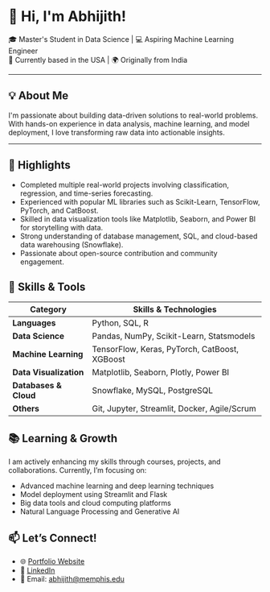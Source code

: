 
# 👋 Hi, I'm Abhijith!

🎓 Master's Student in Data Science | 💻 Aspiring Machine Learning Engineer  
📍 Currently based in the USA | 🌍 Originally from India  

---

## 💡 About Me
I'm passionate about building data-driven solutions to real-world problems. With hands-on experience in data analysis, machine learning, and model deployment, I love transforming raw data into actionable insights.

---

## 🌟 Highlights
- Completed multiple real-world projects involving classification, regression, and time-series forecasting.  
- Experienced with popular ML libraries such as Scikit-Learn, TensorFlow, PyTorch, and CatBoost.  
- Skilled in data visualization tools like Matplotlib, Seaborn, and Power BI for storytelling with data.  
- Strong understanding of database management, SQL, and cloud-based data warehousing (Snowflake).  
- Passionate about open-source contribution and community engagement.  


## 🚀 Skills & Tools

| Category              | Skills & Technologies                              |
|-----------------------|----------------------------------------------------|
| **Languages**         | Python, SQL, R                                     |
| **Data Science**      | Pandas, NumPy, Scikit-Learn, Statsmodels           |
| **Machine Learning**  | TensorFlow, Keras, PyTorch, CatBoost, XGBoost      |
| **Data Visualization**| Matplotlib, Seaborn, Plotly, Power BI              |
| **Databases & Cloud** | Snowflake, MySQL, PostgreSQL                       |
| **Others**            | Git, Jupyter, Streamlit, Docker, Agile/Scrum       |

## 📚 Learning & Growth
I am actively enhancing my skills through courses, projects, and collaborations. Currently, I’m focusing on:
- Advanced machine learning and deep learning techniques  
- Model deployment using Streamlit and Flask  
- Big data tools and cloud computing platforms  
- Natural Language Processing and Generative AI

   
## 📫 Let’s Connect!
- 🌐 [Portfolio Website](https://fnuabhijith.github.io/Abhijith-Portfolio/)
- 💼 [LinkedIn](https://www.linkedin.com/in/fnuabhijith/)
- 📧 Email: abhijith@memphis.edu

